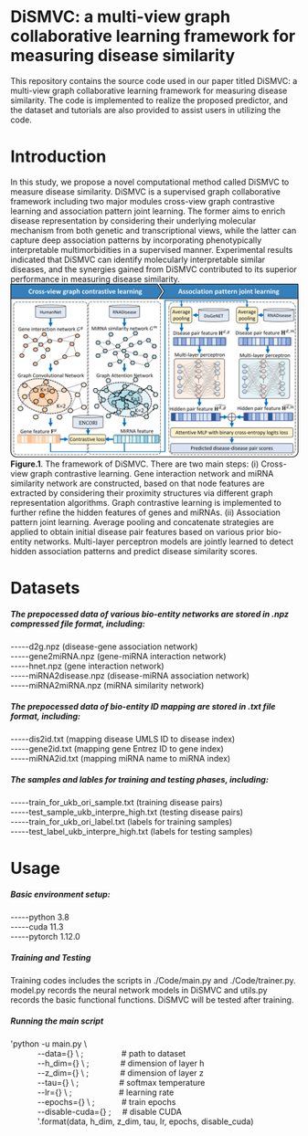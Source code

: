 # DiSMVC: a multi-view graph collaborative learning framework for measuring disease similarity
This repository contains the source code used in our paper titled DiSMVC: a multi-view graph collaborative learning framework for measuring disease similarity. The code is implemented to realize the proposed predictor, and the dataset and tutorials are also provided to assist users in utilizing the code.

# Introduction
In this study, we propose a novel computational method called DiSMVC to measure disease similarity. DiSMVC is a supervised graph collaborative framework including two major modules cross-view graph contrastive learning and association pattern joint learning. The former aims to enrich disease representation by considering their underlying molecular mechanism from both genetic and transcriptional views, while the latter can capture deep association patterns by incorporating phenotypically interpretable multimorbidities in a supervised manner. Experimental results indicated that DiSMVC can identify molecularly interpretable similar diseases, and the synergies gained from DiSMVC contributed to its superior performance in measuring disease similarity. 
![image](https://github.com/Biohang/DiSMVC/blob/main/Image/Fig1.jpg)  
**Figure.1**. The framework of DiSMVC. There are two main steps: (i) Cross-view graph contrastive learning. Gene interaction network and miRNA similarity network are constructed, based on that node features are extracted by considering their proximity structures via different graph representation algorithms. Graph contrastive learning is implemented to further refine the hidden features of genes and miRNAs. (ii) Association pattern joint learning. Average pooling and concatenate strategies are applied to obtain initial disease pair features based on various prior bio-entity networks. Multi-layer perceptron models are jointly learned to detect hidden association patterns and predict disease similarity scores. 

# Datasets
##### The prepocessed data of various bio-entity networks are stored in .npz compressed file format, including:  
-----d2g.npz (disease-gene association network)   
-----gene2miRNA.npz (gene-miRNA interaction network)  
-----hnet.npz (gene interaction network)  
-----miRNA2disease.npz (disease-miRNA association network)  
-----miRNA2miRNA.npz (miRNA similarity network)  

##### The prepocessed data of bio-entity ID mapping are stored in .txt file format, including:    
-----dis2id.txt (mapping disease UMLS ID to disease index)   
-----gene2id.txt (mapping gene Entrez ID to gene index)  
-----miRNA2id.txt (mapping miRNA name to miRNA index) 

##### The samples and lables for training and testing phases, including:  
-----train_for_ukb_ori_sample.txt (training disease pairs)  
-----test_sample_ukb_interpre_high.txt (testing disease pairs)  
-----train_for_ukb_ori_label.txt (labels for training samples)  
-----test_label_ukb_interpre_high.txt (labels for testing samples)  

# Usage
##### Basic environment setup:  
-----python 3.8  
-----cuda 11.3  
-----pytorch 1.12.0  

##### Training and Testing  
Training codes includes the scripts in ./Code/main.py and ./Code/trainer.py. model.py records the neural network models in DiSMVC and utils.py records the basic functional functions. DiSMVC will be tested after training.  

##### Running the main script 
'python -u main.py \   
&nbsp;&nbsp;&nbsp;&nbsp;&nbsp;&nbsp;&nbsp;&nbsp;&nbsp;&nbsp;&nbsp;&nbsp;--data={} \ ;&nbsp;&nbsp;&nbsp;&nbsp;&nbsp;&nbsp;&nbsp;&nbsp;&nbsp;&nbsp;&nbsp;&nbsp;&nbsp;&nbsp;&nbsp;&nbsp;&nbsp;# path to dataset  
&nbsp;&nbsp;&nbsp;&nbsp;&nbsp;&nbsp;&nbsp;&nbsp;&nbsp;&nbsp;&nbsp;&nbsp;--h_dim={} \ ;&nbsp;&nbsp;&nbsp;&nbsp;&nbsp;&nbsp;&nbsp;&nbsp;&nbsp;&nbsp;&nbsp;&nbsp;&nbsp;&nbsp;# dimension of layer h  
&nbsp;&nbsp;&nbsp;&nbsp;&nbsp;&nbsp;&nbsp;&nbsp;&nbsp;&nbsp;&nbsp;&nbsp;--z_dim={} \ ;&nbsp;&nbsp;&nbsp;&nbsp;&nbsp;&nbsp;&nbsp;&nbsp;&nbsp;&nbsp;&nbsp;&nbsp;&nbsp;&nbsp;# dimension of layer z  
&nbsp;&nbsp;&nbsp;&nbsp;&nbsp;&nbsp;&nbsp;&nbsp;&nbsp;&nbsp;&nbsp;&nbsp;--tau={} \ ;&nbsp;&nbsp;&nbsp;&nbsp;&nbsp;&nbsp;&nbsp;&nbsp;&nbsp;&nbsp;&nbsp;&nbsp;&nbsp;&nbsp;&nbsp;&nbsp;&nbsp;&nbsp;# softmax temperature  
&nbsp;&nbsp;&nbsp;&nbsp;&nbsp;&nbsp;&nbsp;&nbsp;&nbsp;&nbsp;&nbsp;&nbsp;--lr={} \ ;&nbsp;&nbsp;&nbsp;&nbsp;&nbsp;&nbsp;&nbsp;&nbsp;&nbsp;&nbsp;&nbsp;&nbsp;&nbsp;&nbsp;&nbsp;&nbsp;&nbsp;&nbsp;&nbsp;&nbsp;&nbsp;# learning rate  
&nbsp;&nbsp;&nbsp;&nbsp;&nbsp;&nbsp;&nbsp;&nbsp;&nbsp;&nbsp;&nbsp;&nbsp;--epochs={} \ ;&nbsp;&nbsp;&nbsp;&nbsp;&nbsp;&nbsp;&nbsp;&nbsp;&nbsp;&nbsp;&nbsp;&nbsp;# train epochs  
&nbsp;&nbsp;&nbsp;&nbsp;&nbsp;&nbsp;&nbsp;&nbsp;&nbsp;&nbsp;&nbsp;&nbsp;--disable-cuda={} \;&nbsp;&nbsp;&nbsp;&nbsp;&nbsp;# disable CUDA  
&nbsp;&nbsp;&nbsp;&nbsp;&nbsp;&nbsp;&nbsp;&nbsp;&nbsp;&nbsp;&nbsp;&nbsp;'.format(data, h_dim, z_dim, tau, lr, epochs, disable_cuda)  





